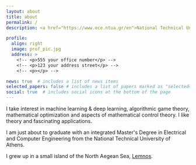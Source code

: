 ```yaml
---
layout: about
title: about
permalink: /
description: <a href="https://www.ece.ntua.gr/en">National Technical University of Athens</a>

profile:
  align: right
  image: prof_pic.jpg
  address: >
    <!-- <p>555 your office number</p> -->
    <!-- <p>123 your address street</p> -->
    <!-- <p></p> -->

news: true  # includes a list of news items
selected_papers: false # includes a list of papers marked as "selected={true}"
social: true  # includes social icons at the bottom of the page
---
```

I take interest in machine learning & deep learning, algorithmic game theory, mathematical optimization and aspects of mathematical control theory. I like theory and fascinating applications.

I am just about to graduate with an integrated Master's Degree in Electrical and Computer Engineering from the National Technical University of Athens.

I grew up in a small island of the North Aegean Sea, [Lemnos](https://en.wikipedia.org/wiki/Lemnos).


<!-- Put your address / P.O. box / other info right below your picture. You can also disable any these elements by editing `profile` property of the YAML header of your `_pages/about.md`. Edit `_bibliography/papers.bib` and Jekyll will render your [publications page](/al-folio/publications/) automatically. -->

<!-- Link to your social media connections, too. This theme is set up to use [Font Awesome icons](http://fortawesome.github.io/Font-Awesome/){:target="\_blank"} and [Academicons](https://jpswalsh.github.io/academicons/){:target="\_blank"}, like the ones below. Add your Facebook, Twitter, LinkedIn, Google Scholar, or just disable all of them. -->
